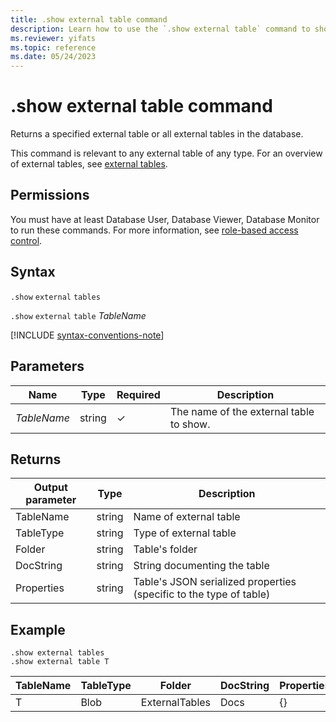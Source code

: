 ```yaml
---
title: .show external table command
description: Learn how to use the `.show external table` command to show the specified external tables in the database. 
ms.reviewer: yifats
ms.topic: reference
ms.date: 05/24/2023
---
```

# .show external table command

Returns a specified external table or all external tables in the database.

This command is relevant to any external table of any type. For an overview of external tables, see [external tables](../query/schema-entities/externaltables.md).

## Permissions

You must have at least Database User, Database Viewer, Database Monitor to run these commands. For more information, see [role-based access control](access-control/role-based-access-control.md).

## Syntax

`.show` `external` `tables`

`.show` `external` `table` *TableName*

[!INCLUDE [syntax-conventions-note](../../../includes/syntax-conventions-note.md)]

## Parameters

|Name|Type|Required|Description|
|--|--|--|--|
|*TableName*|string|&check;|The name of the external table to show.|

## Returns

| Output parameter | Type   | Description                                                         |
|------------------|--------|---------------------------------------------------------------------|
| TableName        | string | Name of external table                                             |
| TableType        | string | Type of external table                                              |
| Folder           | string | Table's folder                                                     |
| DocString        | string | String documenting the table                                       |
| Properties       | string | Table's JSON serialized properties (specific to the type of table) |

## Example

```kusto
.show external tables
.show external table T
```

| TableName | TableType | Folder         | DocString | Properties |
|-----------|-----------|----------------|-----------|------------|
| T         | Blob      | ExternalTables | Docs      | {}         |
